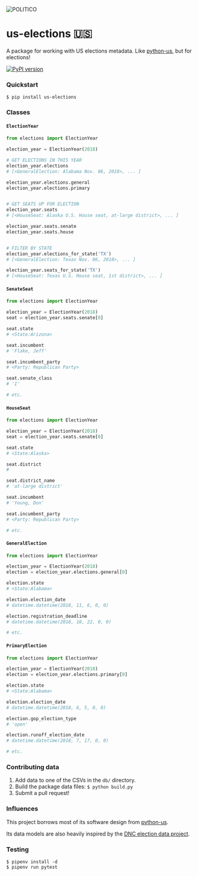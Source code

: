 ![POLITICO](https://www.politico.com/interactives/cdn/images/badge.svg)

# us-elections 🇺🇸

A package for working with US elections metadata. Like [python-us](https://github.com/unitedstates/python-us), but for elections!

[![PyPI version](https://badge.fury.io/py/us-elections.svg)](https://badge.fury.io/py/us-elections)

### Quickstart

```
$ pip install us-elections
```

### Classes

#### `ElectionYear`

```python
from elections import ElectionYear

election_year = ElectionYear(2018)

# GET ELECTIONS IN THIS YEAR
election_year.elections
# [<GeneralElection: Alabama Nov. 06, 2018>, ... ]

election_year.elections.general
election_year.elections.primary


# GET SEATS UP FOR ELECTION
election_year.seats
# [<HouseSeat: Alaska U.S. House seat, at-large district>, ... ]

election_year.seats.senate
election_year.seats.house


# FILTER BY STATE
election_year.elections_for_state('TX')
# [<GeneralElection: Texas Nov. 06, 2018>, ... ]

election_year.seats_for_state('TX')
# [<HouseSeat: Texas U.S. House seat, 1st district>, ... ]
```

#### `SenateSeat`

```python
from elections import ElectionYear

election_year = ElectionYear(2018)
seat = election_year.seats.senate[0]

seat.state
# <State:Arizona>

seat.incumbent
# 'Flake, Jeff'

seat.incumbent_party
# <Party: Republican Party>

seat.senate_class
# 'I'

# etc.
```

#### `HouseSeat`

```python
from elections import ElectionYear

election_year = ElectionYear(2018)
seat = election_year.seats.senate[0]

seat.state
# <State:Alaska>

seat.district
#

seat.district_name
# 'at-large district'

seat.incumbent
# 'Young, Don'

seat.incumbent_party
# <Party: Republican Party>

# etc.
```
#### `GeneralElection`

```python
from elections import ElectionYear

election_year = ElectionYear(2018)
election = election_year.elections.general[0]

election.state
# <State:Alabama>

election.election_date
# datetime.datetime(2018, 11, 6, 0, 0)

election.registration_deadline
# datetime.datetime(2018, 10, 22, 0, 0)

# etc.
```
#### `PrimaryElection`

```python
from elections import ElectionYear

election_year = ElectionYear(2018)
election = election_year.elections.primary[0]

election.state
# <State:Alabama>

election.election_date
# datetime.datetime(2018, 6, 5, 0, 0)

election.gop_election_type
# 'open'

election.runoff_election_date
# datetime.datetime(2018, 7, 17, 0, 0)

# etc.
```

### Contributing data

1. Add data to one of the CSVs in the `db/` directory.
2. Build the package data files: `$ python build.py`
3. Submit a pull request!

### Influences

This project borrows most of its software design from [python-us](https://github.com/unitedstates/python-us).

Its data models are also heavily inspired by the [DNC election data project](https://github.com/democrats/data).

### Testing

```
$ pipenv install -d
$ pipenv run pytest
```
